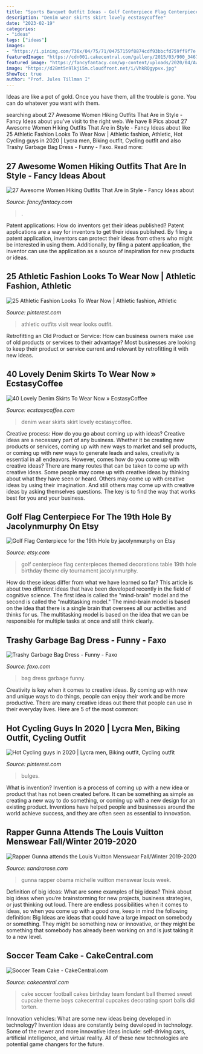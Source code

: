 ```yaml
---
title: "Sports Banquet Outfit Ideas - Golf Centerpiece Flag Centerpieces Themed Decorations Table 19th Hole Birthday Theme Diy Tournament Jacolynmurphy"
description: "Denim wear skirts skirt lovely ecstasycoffee"
date: "2023-02-19"
categories:
- "ideas"
tags: ["ideas"]
images:
- "https://i.pinimg.com/736x/04/75/71/04757159f8874cdf93bbcfd759ff9f7e.jpg"
featuredImage: "https://cdn001.cakecentral.com/gallery/2015/03/900_3467590hQ_soccer-team-cake.jpg"
featured_image: "https://fancyfantacy.com/wp-content/uploads/2020/04/Awesome-Women-Hiking-Outfits-That-Are-in-Style-11.jpg"
image: "https://d28mt5n9lkji5m.cloudfront.net/i/VhkRQgypvx.jpg"
ShowToc: true
author: "Prof. Jules Tillman I"
---
```



Ideas are like a pot of gold. Once you have them, all the trouble is gone. You can do whatever you want with them.

	

		
searching about 27 Awesome Women Hiking Outfits That Are in Style - Fancy Ideas about you've visit to the right web. We have 8 Pics about 27 Awesome Women Hiking Outfits That Are in Style - Fancy Ideas about like 25 Athletic Fashion Looks To Wear Now | Athletic fashion, Athletic, Hot Cycling guys in 2020 | Lycra men, Biking outfit, Cycling outfit and also Trashy Garbage Bag Dress - Funny - Faxo. Read more:
		
    
## 27 Awesome Women Hiking Outfits That Are In Style - Fancy Ideas About

<img loading=lazy src="https://fancyfantacy.com/wp-content/uploads/2020/04/Awesome-Women-Hiking-Outfits-That-Are-in-Style-11.jpg" onerror="this.onerror=null;this.src='https://tse1.mm.bing.net/th?id=OIP.e7kg79MNtdySMkoAS2bV9wHaLH&amp;pid=15.1';" alt="27 Awesome Women Hiking Outfits That Are in Style - Fancy Ideas about">

_Source: fancyfantacy.com_

>. 

	

Patent applications: How do inventors get their ideas published?
Patent applications are a way for inventors to get their ideas published. By filing a patent application, inventors can protect their ideas from others who might be interested in using them. Additionally, by filing a patent application, the inventor can use the application as a source of inspiration for new products or ideas.

    
## 25 Athletic Fashion Looks To Wear Now | Athletic Fashion, Athletic

<img loading=lazy src="https://i.pinimg.com/736x/04/75/71/04757159f8874cdf93bbcfd759ff9f7e.jpg" onerror="this.onerror=null;this.src='https://tse3.mm.bing.net/th?id=OIP.GTUL2T6jo9FO5hUz5VksegHaNK&amp;pid=15.1';" alt="25 Athletic Fashion Looks To Wear Now | Athletic fashion, Athletic">

_Source: pinterest.com_

>athletic outfits visit wear looks outfit. 

	

Retrofitting an Old Product or Service: How can business owners make use of old products or services to their advantage?
Most businesses are looking to keep their product or service current and relevant by retrofitting it with new ideas.

    
## 40 Lovely Denim Skirts To Wear Now » EcstasyCoffee

<img loading=lazy src="https://i1.wp.com/www.ecstasycoffee.com/wp-content/uploads/2016/10/denim-skirt-25.jpg" onerror="this.onerror=null;this.src='https://tse1.mm.bing.net/th?id=OIP.CHslcNdCrEIZ7qYw930GTgHaLH&amp;pid=15.1';" alt="40 Lovely Denim Skirts To Wear Now » EcstasyCoffee">

_Source: ecstasycoffee.com_

>denim wear skirts skirt lovely ecstasycoffee. 

	

Creative process: How do you go about coming up with ideas?
Creative ideas are a necessary part of any business. Whether it be creating new products or services, coming up with new ways to market and sell products, or coming up with new ways to generate leads and sales, creativity is essential in all endeavors. However, comes how do you come up with creative ideas? There are many routes that can be taken to come up with creative ideas. Some people may come up with creative ideas by thinking about what they have seen or heard. Others may come up with creative ideas by using their imagination. And still others may come up with creative ideas by asking themselves questions. The key is to find the way that works best for you and your business.

    
## Golf Flag Centerpiece For The 19th Hole By Jacolynmurphy On Etsy

<img loading=lazy src="https://img1.etsystatic.com/035/0/5929584/il_570xN.568926829_rg4h.jpg" onerror="this.onerror=null;this.src='https://tse3.mm.bing.net/th?id=OIP.m4PJL_Jzwjm_SDZFtpd5cgHaMF&amp;pid=15.1';" alt="Golf Flag Centerpiece for the 19th Hole by jacolynmurphy on Etsy">

_Source: etsy.com_

>golf centerpiece flag centerpieces themed decorations table 19th hole birthday theme diy tournament jacolynmurphy. 

	

How do these ideas differ from what we have learned so far?
This article is about two different ideas that have been developed recently in the field of cognitive science. The first idea is called the "mind-brain" model and the second is called the "multitasking model." The mind-brain model is based on the idea that there is a single brain that oversees all our activities and thinks for us. The multitasking model is based on the idea that we can be responsible for multiple tasks at once and still think clearly.

    
## Trashy Garbage Bag Dress - Funny - Faxo

<img loading=lazy src="https://d28mt5n9lkji5m.cloudfront.net/i/VhkRQgypvx.jpg" onerror="this.onerror=null;this.src='https://tse1.mm.bing.net/th?id=OIP.5IvSRGwgzIL1v4goomBxOwHaJ3&amp;pid=15.1';" alt="Trashy Garbage Bag Dress - Funny - Faxo">

_Source: faxo.com_

>bag dress garbage funny. 

	

Creativity is key when it comes to creative ideas. By coming up with new and unique ways to do things, people can enjoy their work and be more productive. There are many creative ideas out there that people can use in their everyday lives. Here are 5 of the most common: 

    
## Hot Cycling Guys In 2020 | Lycra Men, Biking Outfit, Cycling Outfit

<img loading=lazy src="https://i.pinimg.com/736x/cb/9c/a7/cb9ca70dd5722c2c568b36dd9b176edd.jpg" onerror="this.onerror=null;this.src='https://tse1.mm.bing.net/th?id=OIP.uG_22DFtjUR4Ldz2V_4UBAHaLH&amp;pid=15.1';" alt="Hot Cycling guys in 2020 | Lycra men, Biking outfit, Cycling outfit">

_Source: pinterest.com_

>bulges. 

	

What is invention?
Invention is a process of coming up with a new idea or product that has not been created before. It can be something as simple as creating a new way to do something, or coming up with a new design for an existing product. Inventions have helped people and businesses around the world achieve success, and they are often seen as essential to innovation.

    
## Rapper Gunna Attends The Louis Vuitton Menswear Fall/Winter 2019-2020

<img loading=lazy src="http://sandrarose.com/wp-content/uploads/2019/01/Gunna-wenn35879174.jpg" onerror="this.onerror=null;this.src='https://tse4.mm.bing.net/th?id=OIP.KVTLaclZ8YLmDrgH5oNDlwHaLY&amp;pid=15.1';" alt="Rapper Gunna attends the Louis Vuitton Menswear Fall/Winter 2019-2020">

_Source: sandrarose.com_

>gunna rapper obama michelle vuitton menswear louis week. 

	

Definition of big ideas: What are some examples of big ideas?
Think about big ideas when you’re brainstorming for new projects, business strategies, or just thinking out loud. There are endless possibilities when it comes to ideas, so when you come up with a good one, keep in mind the following definition: 
Big Ideas are ideas that could have a large impact on somebody or something. They might be something new or innovative, or they might be something that somebody has already been working on and is just taking it to a new level.

    
## Soccer Team Cake - CakeCentral.com

<img loading=lazy src="https://cdn001.cakecentral.com/gallery/2015/03/900_3467590hQ_soccer-team-cake.jpg" onerror="this.onerror=null;this.src='https://tse4.mm.bing.net/th?id=OIP.mIduKkfN3pZLuGbVzVrpmAHaJ4&amp;pid=15.1';" alt="Soccer Team Cake - CakeCentral.com">

_Source: cakecentral.com_

>cake soccer football cakes birthday team fondant ball themed sweet cupcake theme boys cakecentral cupcakes decorating sport balls did torten. 

	

Innovation vehicles: What are some new ideas being developed in technology?
Invention ideas are constantly being developed in technology. Some of the newer and more innovative ideas include: self-driving cars, artificial intelligence, and virtual reality. All of these new technologies are potential game changers for the future.

